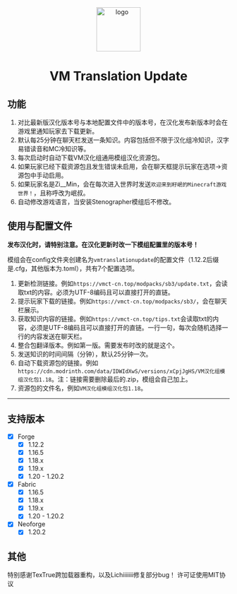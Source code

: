 <div align="center"> 
   <img height="100px" alt="logo" src="https://cdn.modrinth.com/data/wvCSIW08/a1ff154a62300a7e7813008d327a526503ad96f4.png"/> 
   <h1>VM Translation Update</h1>
</div> 

## 功能
1. 对比最新版汉化版本号与本地配置文件中的版本号，在汉化发布新版本时会在游戏里通知玩家去下载更新。
2. 默认每25分钟在聊天栏发送一条知识。内容包括但不限于汉化组冷知识，汉字易错读音和MC冷知识等。
3. 每次启动时自动下载VM汉化组通用模组汉化资源包。
4. 如果玩家已经下载资源包且发生错误未启用，会在聊天框提示玩家在选项->资源包中手动启用。
5. 如果玩家名是Zi__Min，会在每次进入世界时发送`欢迎来到籽岷的Minecraft游戏世界！`，且称呼改为岷叔。
6. 自动修改游戏语言，当安装Stenographer模组后不修改。

## 使用与配置文件

**发布汉化时，请特别注意。在汉化更新时改一下模组配置里的版本号！**

模组会在config文件夹创建名为`vmtranslationupdate`的配置文件（1.12.2后缀是.cfg，其他版本为.toml），共有7个配置选项。
1. 更新检测链接。例如`https://vmct-cn.top/modpacks/sb3/update.txt`，会读取txt的内容。必须为UTF-8编码且可以直接打开的直链。
2. 提示玩家下载的链接。例如`https://vmct-cn.top/modpacks/sb3/`，会在聊天栏展示。
3. 获取知识内容的链接。例如`https://vmct-cn.top/tips.txt`会读取txt的内容，必须是UTF-8编码且可以直接打开的直链。一行一句，每次会随机选择一行的内容发送在聊天栏。
4. 整合包翻译版本。例如第一版。需要发布时改的就是这个。
5. 发送知识的时间间隔（分钟），默认25分钟一次。
6. 自动下载资源包的链接。例如`https://cdn.modrinth.com/data/IDWIdXwS/versions/xCpjJgHS/VM汉化组模组汉化包1.18`。注：链接需要删除最后的.zip，模组会自己加上。
7. 资源包的文件名，例如`VM汉化组模组汉化包1.18`。
--- 
 ## 支持版本
 - [x] Forge
     - [x] 1.12.2
     - [x] 1.16.5
     - [x] 1.18.x
     - [x] 1.19.x
     - [x] 1.20 - 1.20.2
 - [x] Fabric
     - [x] 1.16.5
     - [x] 1.18.x
     - [x] 1.19.x
     - [x] 1.20 - 1.20.2
 - [x] Neoforge
     - [x] 1.20.2

## 其他
特别感谢TexTrue跨加载器重构，以及Lichiiiiiii修复部分bug！
许可证使用MIT协议
